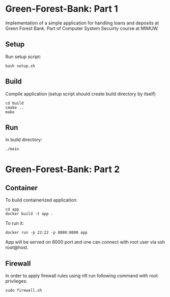 # Green-Forest-Bank: Part 1 

Implementation of a simple application for handling loans and deposits at Green Forest Bank. Part of Computer System Secuirty course at MIMUW. 

## Setup 
Run setup script:
```
bash setup.sh 
```

## Build 
Compile application (setup script should create build directory by itself)
```
cd build 
cmake .. 
make
```

## Run
In build directory:  
```
./main
```

# Green-Forest-Bank: Part 2 

## Container 
To build containerized application:
```
cd app
docker build -t app . 
```

To run it: 
```
docker run -p 22:22 -p 8000:8000 app 
```
App will be served on 8000 port and one can connect with root user via ssh root@host. 

## Firewall 
In order to apply firewall rules using nft run following command with root privileges: 
```
sudo firewall.sh
```

